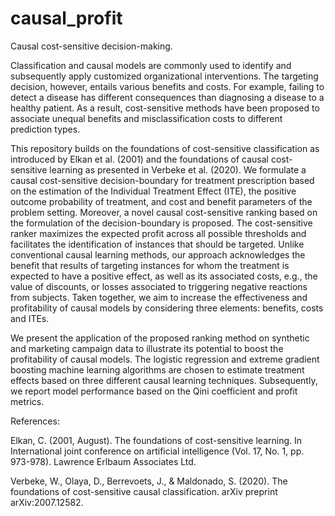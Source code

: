 # causal_profit
Causal cost-sensitive decision-making. 

Classification and causal models are commonly used to identify and subsequently apply customized organizational interventions. The targeting decision, however, entails various benefits and costs. For example, failing to detect a disease has different consequences than diagnosing a disease to a healthy patient. As a result, cost-sensitive methods have been proposed to associate unequal benefits and misclassification costs to different prediction types. 

This repository builds on the foundations of cost-sensitive classification as introduced by Elkan et al. (2001) and the foundations of causal cost-sensitive learning as presented in Verbeke et al. (2020). We formulate a causal cost-sensitive decision-boundary for treatment prescription based on the estimation of the Individual Treatment Effect (ITE), the positive outcome probability of treatment, and cost and benefit parameters of the problem setting. Moreover, a novel causal cost-sensitive ranking based on the formulation of the decision-boundary is proposed. The cost-sensitive ranker maximizes the expected profit across all possible thresholds and facilitates the identification of instances that should be targeted. Unlike conventional causal learning methods, our approach acknowledges the benefit that results of targeting instances for whom the treatment is expected to have a positive effect, as well as its associated costs, e.g., the value of discounts, or losses associated to triggering negative reactions from subjects. Taken together, we aim to increase the effectiveness and profitability of causal models by considering three elements: benefits, costs and ITEs.

We present the application of the proposed ranking method on synthetic and marketing campaign data to illustrate its potential to boost the profitability of causal models. The logistic regression and extreme gradient boosting machine learning algorithms are chosen to estimate treatment effects based on three different causal learning techniques. Subsequently, we report model performance based on the Qini coefficient and profit metrics.

References:

Elkan, C. (2001, August). The foundations of cost-sensitive learning. In International joint conference on artificial intelligence (Vol. 17, No. 1, pp. 973-978). Lawrence Erlbaum Associates Ltd.

Verbeke, W., Olaya, D., Berrevoets, J., & Maldonado, S. (2020). The foundations of cost-sensitive causal classification. arXiv preprint arXiv:2007.12582.


